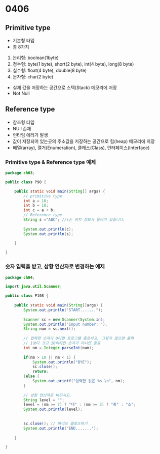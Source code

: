 # 0406

## Primitive type 
- 기본형 타입
- 총 8가지
 1. 논리형: boolean(1byte)
 2. 정수형: byte(1 byte), short(2 byte), int(4 byte), long(8 byte)
 3. 실수형: float(4 byte),  double(8 byte)
 4. 문자형: char(2 byte)
 - 실제 값을 저장하는 공간으로 스택(Stack) 메모리에 저장
 - Not Null

## Reference type
- 참조형 타입
- NUll 존재
- 런타임 에러가 발생
- 값이 저장되어 있는곳의 주소값을 저장하는 공간으로 힙(heap) 메모리에 저장
- 배열(array), 열거(Enumeration), 클래스(Class), 인터페이스(Interface)

### Primitive type & Reference type 예제
```java
package ch03;

public class P90 {

	public static void main(String[] args) {
		// primitive type
		int a = 10;
		int b = 10;
		int c = a + b;
		// Reference type
		String s ="ABC"; //s는 위치 정보가 들어가 있습니다.
		
		System.out.println(c);
		System.out.println(s);
		
	}

}

```

### 숫자 입력을 받고, 삼항 연산자로 변경하는 예제
```java
package ch04;

import java.util.Scanner;

public class P108 {
	
	public static void main(String[]args) {
		System.out.println("START.......");
		
		Scanner sc = new Scanner(System.in);		
		System.out.println("Input number: ");
		String num = sc.next();
		
		// 입력한 숫자가 0이면 프로그램 종료하고, 그렇지 않으면 출력
		// 1보다 크고 10이하인 숫자가 아니면 종료
		int nm = Integer.parseInt(num);
		
		if(nm > 10 || nm < 1) {
			System.out.println("BYE");
			sc.close();
			return;
		}else {
			System.out.printf("입력한 값은 %s \n", nm);
		}
		
		// 삼항 연산자로 바꾸시오.
		String level = "";
		level = (nm >= 7) ? "대" : (nm >= 3) ? "중" : "소";
		System.out.println(level);
		
		
		sc.close(); // 파이프 클로즈하기
		System.out.println("END.......");
		
	}

}

```